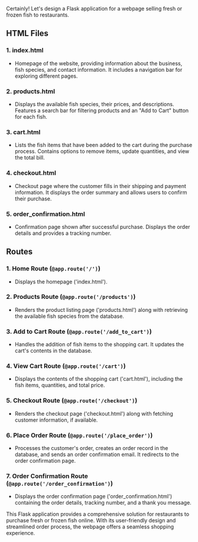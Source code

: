 Certainly! Let's design a Flask application for a webpage selling fresh or frozen fish to restaurants.

## HTML Files

### 1. **index.html**
   - Homepage of the website, providing information about the business, fish species, and contact information. It includes a navigation bar for exploring different pages.

### 2. **products.html**
   - Displays the available fish species, their prices, and descriptions. Features a search bar for filtering products and an "Add to Cart" button for each fish.

### 3. **cart.html**
   - Lists the fish items that have been added to the cart during the purchase process. Contains options to remove items, update quantities, and view the total bill.

### 4. **checkout.html**
   - Checkout page where the customer fills in their shipping and payment information. It displays the order summary and allows users to confirm their purchase.

### 5. **order_confirmation.html**
   - Confirmation page shown after successful purchase. Displays the order details and provides a tracking number.

## Routes

### 1. **Home Route** (`@app.route('/')`)
   - Displays the homepage ('index.html').

### 2. **Products Route** (`@app.route('/products')`)
   - Renders the product listing page ('products.html') along with retrieving the available fish species from the database.

### 3. **Add to Cart Route** (`@app.route('/add_to_cart')`)
   - Handles the addition of fish items to the shopping cart. It updates the cart's contents in the database.

### 4. **View Cart Route** (`@app.route('/cart')`)
   - Displays the contents of the shopping cart ('cart.html'), including the fish items, quantities, and total price.

### 5. **Checkout Route** (`@app.route('/checkout')`)
   - Renders the checkout page ('checkout.html') along with fetching customer information, if available.

### 6. **Place Order Route** (`@app.route('/place_order')`)
   - Processes the customer's order, creates an order record in the database, and sends an order confirmation email. It redirects to the order confirmation page.

### 7. **Order Confirmation Route** (`@app.route('/order_confirmation')`)
   - Displays the order confirmation page ('order_confirmation.html') containing the order details, tracking number, and a thank you message.

This Flask application provides a comprehensive solution for restaurants to purchase fresh or frozen fish online. With its user-friendly design and streamlined order process, the webpage offers a seamless shopping experience.